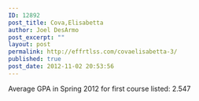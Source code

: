 ```yaml
---
ID: 12892
post_title: Cova,Elisabetta
author: Joel DesArmo
post_excerpt: ""
layout: post
permalink: http://effrtlss.com/covaelisabetta-3/
published: true
post_date: 2012-11-02 20:53:56
---
```

<p>Average GPA in Spring 2012 for first course listed: 2.547</p>